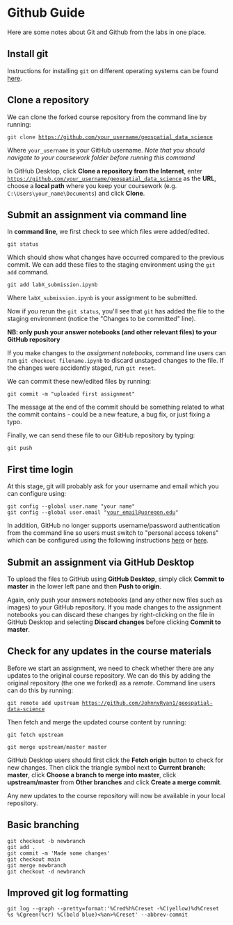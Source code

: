 # Github Guide

Here are some notes about Git and Github from the labs in one place. 

## Install git

Instructions for installing `git` on different operating systems can be found [here](https://git-scm.com/book/en/v2/Getting-Started-Installing-Git).

## Clone a repository

We can clone the forked course repository from the command line by running:

<code>git clone https://github.com/your_username/geospatial_data_science</code>

Where <code>your_username</code> is your GitHub username. *Note that you should navigate to your coursework folder before running this command*

In GitHub Desktop, click **Clone a repository from the Internet**, enter <code>https://github.com/your_username/geospatial_data_science</code> as the **URL**, choose a **local path** where you keep your coursework (e.g. `C:\Users\your_name\Documents`) and click **Clone**.

## Submit an assignment via command line

In **command line**, we first check to see which files were added/edited.

<code>git status</code>

Which should show what changes have occurred compared to the previous commit. We can add these files to the staging environment using the <code>git add</code> command. 

<code>git add labX_submission.ipynb</code>

Where <code>labX_submission.ipynb</code> is your assignment to be submitted. 

Now if you rerun the <code>git status</code>, you'll see that `git` has added the file to the staging environment (notice the "Changes to be committed" line). 

**NB: only push your answer notebooks (and other relevant files) to your GitHub repository**

If you make changes to the *assignment notebooks*, command line users can run <code>git checkout filename.ipynb</code> to discard unstaged changes to the file. If the changes were accidently staged, run <code>git reset</code>. 

We can commit these new/edited files by running:

<code>git commit -m "uploaded first assignment"</code>

The message at the end of the commit should be something related to what the commit contains - could be a new feature, a bug fix, or just fixing a typo. 

Finally, we can send these file to our GitHub repository by typing:

<code>git push</code>

## First time login

At this stage, git will probably ask for your username and email which you can configure using:

<code>git config --global user.name "your name"</code>\
<code>git config --global user.email "your_email@uoregon.edu"</code>

In addition, GitHub no longer supports username/password authentication from the command line so users must switch to "personal access tokens" which can be configured using the following instructions [here](https://docs.github.com/en/authentication/keeping-your-account-and-data-secure/creating-a-personal-access-token) or [here](https://swcarpentry.github.io/git-novice/07-github/index.html#ssh-background-and-setup).

## Submit an assignment via GitHub Desktop

To upload the files to GitHub using **GitHub Desktop**, simply click **Commit to master** in the lower left pane and then **Push to origin**. 

Again, only push your answers notebooks (and any other new files such as images) to your GitHub repository. If you made changes to the assignment notebooks you can discard these changes by right-clicking on the file in GitHub Desktop and selecting **Discard changes** before clicking **Commit to master**.

## Check for any updates in the course materials

Before we start an assignment, we need to check whether there are any updates to the original course repository. We can do this by adding the original repository (the one we forked) as a *remote*. Command line users can do this by running:

<code>git remote add upstream https://github.com/JohnnyRyan1/geospatial-data-science</code>

Then fetch and merge the updated course content by running:

<code>git fetch upstream</code>

<code>git merge upstream/master master</code>

GitHub Desktop users should first click the **Fetch origin** button to check for new changes. Then click the triangle symbol next to **Current branch: master**, click **Choose a branch to merge into master**, click **upstream/master** from **Other branches** and click **Create a merge commit**. 

Any new updates to the course repository will now be available in your local repository. 

## Basic branching 
```
git checkout -b newbranch
git add .
git commit -m 'Made some changes'
git checkout main
git merge newbranch
git checkout -d newbranch
```

## Improved git log formatting
`git log --graph --pretty=format:'%Cred%h%Creset -%C(yellow)%d%Creset %s %Cgreen(%cr) %C(bold blue)<%an>%Creset' --abbrev-commit`
